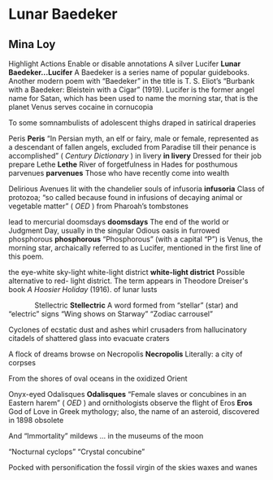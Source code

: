 # Lunar Baedeker
## Mina Loy
Highlight Actions Enable or disable annotations
A silver Lucifer **Lunar Baedeker...Lucifer** A Baedeker is a series name of
popular guidebooks. Another modern poem with “Baedeker” in the title is T. S.
Eliot’s “Burbank with a Baedeker: Bleistein with a Cigar” (1919). Lucifer is
the former angel name for Satan, which has been used to name the morning star,
that is the planet Venus
serves
cocaine in cornucopia

To some somnambulists
of adolescent thighs
draped
in satirical draperies

Peris **Peris** “In Persian myth, an elf or fairy, male or female, represented
as a descendant of fallen angels, excluded from Paradise till their penance is
accomplished” ( _Century Dictionary_ )  in livery **in livery** Dressed for
their job
prepare
Lethe **Lethe** River of forgetfulness in Hades
for posthumous  parvenues **parvenues** Those who have recently come into
wealth

Delirious Avenues
lit
with the chandelier souls
of  infusoria **infusoria** Class of protozoa; “so called because found in
infusions of decaying animal or vegetable matter” ( _OED_ )
from Pharoah’s tombstones

lead
to mercurial doomsdays **doomsdays** The end of the world or Judgment Day,
usually in the singular
Odious oasis
in furrowed  phosphorous **phosphorous** “Phosphorous” (with a capital “P”) is
Venus, the morning star, archaically referred to as Lucifer, mentioned in the
first line of this poem.

the eye-white sky-light
white-light district **white-light district** Possible alternative to red-
light district. The term appears in Theodore Dreiser's book _A Hoosier
Holiday_ (1916).
of lunar lusts

              Stellectric **Stellectric** A word formed from “stellar” (star)
and “electric”  signs
“Wing shows on Starway”
“Zodiac carrousel”

Cyclones
of ecstatic dust
and ashes whirl
crusaders
from hallucinatory citadels
of shattered glass
into evacuate craters

A flock of dreams
browse on  Necropolis **Necropolis** Literally: a city of corpses

From the shores
of oval oceans
in the oxidized Orient

Onyx-eyed  Odalisques **Odalisques** “Female slaves or concubines in an
Eastern harem” ( _OED_ )
and ornithologists
observe
the flight
of Eros **Eros** God of Love in Greek mythology; also, the name of an
asteroid, discovered in 1898  obsolete

And “Immortality”
mildews ...
in the museums of the moon

“Nocturnal cyclops”
“Crystal concubine”

Pocked with personification
the fossil virgin of the skies
waxes and wanes